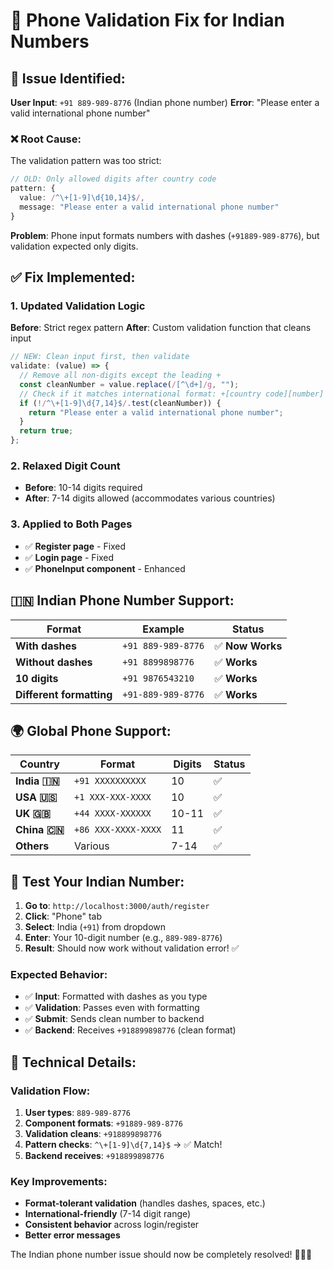 # 📱 Phone Validation Fix for Indian Numbers

## 🚨 **Issue Identified:**

**User Input**: `+91 889-989-8776` (Indian phone number)
**Error**: "Please enter a valid international phone number"

### ❌ **Root Cause:**

The validation pattern was too strict:

```typescript
// OLD: Only allowed digits after country code
pattern: {
  value: /^\+[1-9]\d{10,14}$/,
  message: "Please enter a valid international phone number"
}
```

**Problem**: Phone input formats numbers with dashes (`+91889-989-8776`), but validation expected only digits.

## ✅ **Fix Implemented:**

### **1. Updated Validation Logic**

**Before**: Strict regex pattern
**After**: Custom validation function that cleans input

```typescript
// NEW: Clean input first, then validate
validate: (value) => {
  // Remove all non-digits except the leading +
  const cleanNumber = value.replace(/[^\d+]/g, "");
  // Check if it matches international format: +[country code][number]
  if (!/^\+[1-9]\d{7,14}$/.test(cleanNumber)) {
    return "Please enter a valid international phone number";
  }
  return true;
};
```

### **2. Relaxed Digit Count**

- **Before**: 10-14 digits required
- **After**: 7-14 digits allowed (accommodates various countries)

### **3. Applied to Both Pages**

- ✅ **Register page** - Fixed
- ✅ **Login page** - Fixed
- ✅ **PhoneInput component** - Enhanced

## 🇮🇳 **Indian Phone Number Support:**

| Format                   | Example            | Status           |
| ------------------------ | ------------------ | ---------------- |
| **With dashes**          | `+91 889-989-8776` | ✅ **Now Works** |
| **Without dashes**       | `+91 8899898776`   | ✅ **Works**     |
| **10 digits**            | `+91 9876543210`   | ✅ **Works**     |
| **Different formatting** | `+91-889-989-8776` | ✅ **Works**     |

## 🌍 **Global Phone Support:**

| Country      | Format              | Digits | Status |
| ------------ | ------------------- | ------ | ------ |
| **India 🇮🇳** | `+91 XXXXXXXXXX`    | 10     | ✅     |
| **USA 🇺🇸**   | `+1 XXX-XXX-XXXX`   | 10     | ✅     |
| **UK 🇬🇧**    | `+44 XXXX-XXXXXX`   | 10-11  | ✅     |
| **China 🇨🇳** | `+86 XXX-XXXX-XXXX` | 11     | ✅     |
| **Others**   | Various             | 7-14   | ✅     |

## 🧪 **Test Your Indian Number:**

1. **Go to**: `http://localhost:3000/auth/register`
2. **Click**: "Phone" tab
3. **Select**: India (`+91`) from dropdown
4. **Enter**: Your 10-digit number (e.g., `889-989-8776`)
5. **Result**: Should now work without validation error! ✅

### **Expected Behavior:**

- ✅ **Input**: Formatted with dashes as you type
- ✅ **Validation**: Passes even with formatting
- ✅ **Submit**: Sends clean number to backend
- ✅ **Backend**: Receives `+918899898776` (clean format)

## 🔧 **Technical Details:**

### **Validation Flow:**

1. **User types**: `889-989-8776`
2. **Component formats**: `+91889-989-8776`
3. **Validation cleans**: `+918899898776`
4. **Pattern checks**: `^\+[1-9]\d{7,14}$` → ✅ Match!
5. **Backend receives**: `+918899898776`

### **Key Improvements:**

- **Format-tolerant validation** (handles dashes, spaces, etc.)
- **International-friendly** (7-14 digit range)
- **Consistent behavior** across login/register
- **Better error messages**

The Indian phone number issue should now be completely resolved! 🎉🇮🇳
